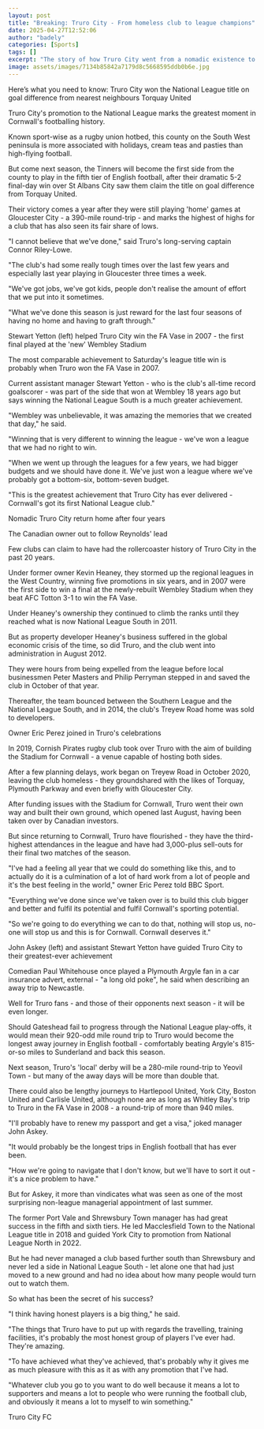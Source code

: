 ```yaml
---
layout: post
title: "Breaking: Truro City - From homeless club to league champions"
date: 2025-04-27T12:52:06
author: "badely"
categories: [Sports]
tags: []
excerpt: "The story of how Truro City went from a nomadic existence to becoming the newest - and most far-flung - team to reach the National League."
image: assets/images/7134b85842a7179d8c5668595ddb0b6e.jpg
---
```


Here’s what you need to know: Truro City won the National League title on goal difference from nearest neighbours Torquay United

Truro City's promotion to the National League marks the greatest moment in Cornwall's footballing history.

Known sport-wise as a rugby union hotbed, this county on the South West peninsula is more associated with holidays, cream teas and pasties than high-flying football.

But come next season, the Tinners will become the first side from the county to play in the fifth tier of English football, after their dramatic 5-2 final-day win over St Albans City saw them claim the title on goal difference from Torquay United.

Their victory comes a year after they were still playing 'home' games at Gloucester City - a 390-mile round-trip - and marks the highest of highs for a club that has also seen its fair share of lows.

"I cannot believe that we've done," said Truro's long-serving captain Connor Riley-Lowe.

"The club's had some really tough times over the last few years and especially last year playing in Gloucester three times a week.

"We've got jobs, we've got kids, people don't realise the amount of effort that we put into it sometimes.

"What we've done this season is just reward for the last four seasons of having no home and having to graft through."

Stewart Yetton (left) helped Truro City win the FA Vase in 2007 - the first final played at the 'new' Wembley Stadium

The most comparable achievement to Saturday's league title win is probably when Truro won the FA Vase in 2007. 

Current assistant manager Stewart Yetton - who is the club's all-time record goalscorer - was part of the side that won at Wembley 18 years ago but says winning the National League South is a much greater achievement.

"Wembley was unbelievable, it was amazing the memories that we created that day," he said. 

"Winning that is very different to winning the league - we've won a league that we had no right to win.

"When we went up through the leagues for a few years, we had bigger budgets and we should have done it. We've just won a league where we've probably got a bottom-six, bottom-seven budget.

"This is the greatest achievement that Truro City has ever delivered - Cornwall's got its first National League club."

Nomadic Truro City return home after four years

The Canadian owner out to follow Reynolds' lead

Few clubs can claim to have had the rollercoaster history of Truro City in the past 20 years.

Under former owner Kevin Heaney, they stormed up the regional leagues in the West Country, winning five promotions in six years, and in 2007 were the first side to win a final at the newly-rebuilt Wembley Stadium when they beat AFC Totton 3-1 to win the FA Vase. 

Under Heaney's ownership they continued to climb the ranks until they reached what is now National League South in 2011.

But as property developer Heaney's business suffered in the global economic crisis of the time, so did Truro, and the club went into administration in August 2012.

They were hours from being expelled from the league before local businessmen Peter Masters and Philip Perryman stepped in and saved the club in October of that year.

Thereafter, the team bounced between the Southern League and the National League South, and in 2014, the club's Treyew Road home was sold to developers. 

Owner Eric Perez joined in Truro's celebrations

In 2019, Cornish Pirates rugby club took over Truro with the aim of building the Stadium for Cornwall - a venue capable of hosting both sides.

After a few planning delays, work began on Treyew Road in October 2020, leaving the club homeless -  they groundshared with the likes of Torquay, Plymouth Parkway and even briefly with Gloucester City.

After funding issues with the Stadium for Cornwall, Truro went their own way and built their own ground, which opened last August, having been taken over by Canadian investors.

But since returning to Cornwall, Truro have flourished - they have the third-highest attendances in the league and have had 3,000-plus sell-outs for their final two matches of the season.

"I've had a feeling all year that we could do something like this, and to actually do it is a culmination of a lot of hard work from a lot of people and it's the best feeling in the world," owner Eric Perez told BBC Sport.

"Everything we've done since we've taken over is to build this club bigger and better and fulfil its potential and fulfil Cornwall's sporting potential.

"So we're going to do everything we can to do that, nothing will stop us, no-one will stop us and this is for Cornwall. Cornwall deserves it."

John Askey (left) and assistant Stewart Yetton have guided Truro City to their greatest-ever achievement

Comedian Paul Whitehouse once played a Plymouth Argyle fan in a car insurance advert, external - "a long old poke", he said when describing an away trip to Newcastle.

Well for Truro fans - and those of their opponents next season - it will be even longer. 

Should Gateshead fail to progress through the National League play-offs, it would mean their 920-odd mile round trip to Truro would become the longest away journey in English football - comfortably beating Argyle's 815-or-so miles to Sunderland and back this season.

Next season, Truro's 'local' derby will be a 280-mile round-trip to Yeovil Town - but many of the away days will be more than double that.

There could also be lengthy journeys to Hartlepool United, York City, Boston United and Carlisle United, although none are as long as Whitley Bay's trip to Truro in the FA Vase in 2008 - a round-trip of more than 940 miles.

"I'll probably have to renew my passport and get a visa," joked manager John Askey.

"It would probably be the longest trips in English football that has ever been. 

"How we're going to navigate that I don't know, but we'll have to sort it out - it's a nice problem to have."

But for Askey, it more than vindicates what was seen as one of the most surprising non-league managerial appointment of last summer.

The former Port Vale and Shrewsbury Town manager has had great success in the fifth and sixth tiers. He led Macclesfield Town to the National League title in 2018 and guided York City to promotion from National League North in 2022.

But he had never managed a club based further south than Shrewsbury and never led a side in National League South - let alone one that had just moved to a new ground and had no idea about how many people would turn out to watch them.

So what has been the secret of his success? 

"I think having honest players is a big thing," he said.

"The things that Truro have to put up with regards the travelling, training facilities, it's probably the most honest group of players I've ever had. They're amazing.

"To have achieved what they've achieved, that's probably why it gives me as much pleasure with this as it as with any promotion that I've had.

"Whatever club you go to you want to do well because it means a lot to supporters and means a lot to people who were running the football club, and obviously it means a lot to myself to win something."

Truro City FC

